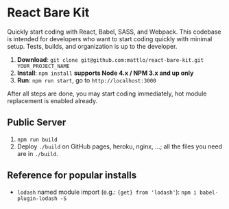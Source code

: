 # React Bare Kit
Quickly start coding with React, Babel, SASS, and Webpack.
This codebase is intended for developers who want to start coding quickly with minimal setup. Tests, builds, and organization
is up to the developer.

1. **Download**: `git clone git@github.com:mattlo/react-bare-kit.git YOUR_PROJECT_NAME`
2. **Install**: `npm install` **supports Node 4.x / NPM 3.x and up only**
3. **Run**: `npm run start`, go to `http://localhost:3000`

After all steps are done, you may start coding immediately, hot module replacement is enabled already.

## Public Server
1. `npm run build`
2. Deploy `./build` on GitHub pages, heroku, nginx, ...; all the files you need are in `./build`.

## Reference for popular installs
- `lodash` named module import (e.g.: `{get} from 'lodash'`): `npm i babel-plugin-lodash -S`